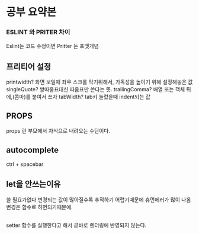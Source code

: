 # 공부 요약본

### ESLINT 와 PRITER 차이
Eslint는 코드 수정이면 Pritter 는 포맷개념 

## 프리티어 설정
printwidth? 화면 보일때 좌우 스크롤 막기위해서, 가독성을 높이기 위해 설정해놓은 값
singleQuote? 쌍따움표대신 따움표만 쓴다는 뜻.
trailingComma? 배열 또는 객체 뒤에,(콤마)를 붙여서 쓰자
tabWidth? tab키 눌렀을때 indent되는 값


## PROPS

props 란 부모에서 자식으로 내려오는 수단이다.

## autocomplete

ctrl + spacebar

## let을 안쓰는이유
쓸 필요가없다
변경되는 값이 많아질수록 추적하기 어렵기때문에
휴먼에러가 많이 나옴
변경은 함수로 하면되기때문에.

## 
setter 함수를 실행한다고 해서 곧바로 렌더링에 반영되지 않는다.